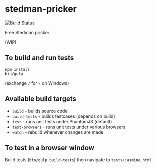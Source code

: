# stedman-pricker

[![Build Status](https://travis-ci.org/simpleigh/stedman-pricker.svg?branch=master)](https://travis-ci.org/simpleigh/stedman-pricker)

Free Stedman pricker

(WIP)

## To build and run tests

    npm install
    bin/gulp

(exchange `/` for `\` on Windows)

## Available build targets

* `build` - builds source code
* `build-tests` - builds testcases (depends on build)
* `test` - runs unit tests under PhantomJS (default)
* `test-browsers` - runs unit tests under various browsers
* `watch` - rebuild whenever changes are made

## To test in a browser window

Build tests (`bin/gulp build-tests`) then navigate to
`tests/jasmine.html`.

